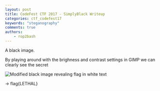 ```yaml
---
layout: post
title: CodeFest CTF 2017 - SimplyBlack Writeup
categories: ctf_codefest17
keywords: "steganography"
comments: true
authors:
    - rop2bash
---
```




A black image.

By playing around with the brighness and contrast settings in GIMP we can clearly see the secret

<img class="img-responsive" src="{{ site-url }}/assets/codefest17/simplyblack.png" alt="Modified black image revealing flag in white text">

-> flag{LETHAL}
